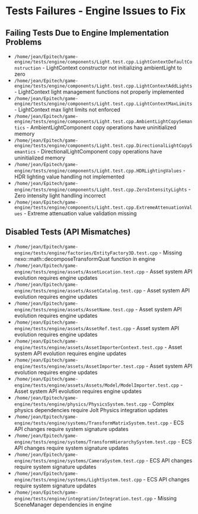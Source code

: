 # Tests Failures - Engine Issues to Fix

## Failing Tests Due to Engine Implementation Problems

- `/home/jean/Epitech/game-engine/tests/engine/components/Light.test.cpp.LightContextDefaultConstruction` - LightContext constructor not initializing ambientLight to zero
- `/home/jean/Epitech/game-engine/tests/engine/components/Light.test.cpp.LightContextAddLights` - LightContext light management functions not properly implemented
- `/home/jean/Epitech/game-engine/tests/engine/components/Light.test.cpp.LightContextMaxLimits` - LightContext max light limits not enforced
- `/home/jean/Epitech/game-engine/tests/engine/components/Light.test.cpp.AmbientLightCopySemantics` - AmbientLightComponent copy operations have uninitialized memory
- `/home/jean/Epitech/game-engine/tests/engine/components/Light.test.cpp.DirectionalLightCopySemantics` - DirectionalLightComponent copy operations have uninitialized memory
- `/home/jean/Epitech/game-engine/tests/engine/components/Light.test.cpp.HDRLightingValues` - HDR lighting value handling not implemented
- `/home/jean/Epitech/game-engine/tests/engine/components/Light.test.cpp.ZeroIntensityLights` - Zero intensity light handling incorrect
- `/home/jean/Epitech/game-engine/tests/engine/components/Light.test.cpp.ExtremeAttenuationValues` - Extreme attenuation value validation missing

## Disabled Tests (API Mismatches)

- `/home/jean/Epitech/game-engine/tests/engine/factories/EntityFactory3D.test.cpp` - Missing nexo::math::decomposeTransformQuat function in engine
- `/home/jean/Epitech/game-engine/tests/engine/assets/AssetLocation.test.cpp` - Asset system API evolution requires engine updates
- `/home/jean/Epitech/game-engine/tests/engine/assets/AssetCatalog.test.cpp` - Asset system API evolution requires engine updates
- `/home/jean/Epitech/game-engine/tests/engine/assets/AssetName.test.cpp` - Asset system API evolution requires engine updates
- `/home/jean/Epitech/game-engine/tests/engine/assets/AssetRef.test.cpp` - Asset system API evolution requires engine updates
- `/home/jean/Epitech/game-engine/tests/engine/assets/AssetImporterContext.test.cpp` - Asset system API evolution requires engine updates
- `/home/jean/Epitech/game-engine/tests/engine/assets/AssetImporter.test.cpp` - Asset system API evolution requires engine updates
- `/home/jean/Epitech/game-engine/tests/engine/assets/Assets/Model/ModelImporter.test.cpp` - Asset system API evolution requires engine updates
- `/home/jean/Epitech/game-engine/tests/engine/physics/PhysicsSystem.test.cpp` - Complex physics dependencies require Jolt Physics integration updates
- `/home/jean/Epitech/game-engine/tests/engine/systems/TransformMatrixSystem.test.cpp` - ECS API changes require system signature updates
- `/home/jean/Epitech/game-engine/tests/engine/systems/TransformHierarchySystem.test.cpp` - ECS API changes require system signature updates
- `/home/jean/Epitech/game-engine/tests/engine/systems/CameraSystem.test.cpp` - ECS API changes require system signature updates
- `/home/jean/Epitech/game-engine/tests/engine/systems/LightSystem.test.cpp` - ECS API changes require system signature updates
- `/home/jean/Epitech/game-engine/tests/engine/integration/Integration.test.cpp` - Missing SceneManager dependencies in engine